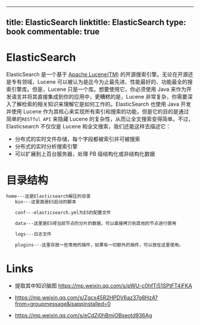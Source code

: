 
---
title: ElasticSearch
linktitle: ElasticSearch
type: book
commentable: true
---

# ElasticSearch

ElasticSearch 是一个基于 [Apache Lucene(TM)](https://lucene.apache.org/core/) 的开源搜索引擎。无论在开源还是专有领域，Lucene 可以被认为是迄今为止最先进、性能最好的、功能最全的搜索引擎库。但是，Lucene 只是一个库。想要使用它，你必须使用 Java 来作为开发语言并将其直接集成到你的应用中，更糟糕的是，Lucene 非常复杂，你需要深入了解检索的相关知识来理解它是如何工作的。ElasticSearch 也使用 Java 开发并使用 Lucene 作为其核心来实现所有索引和搜索的功能，但是它的目的是通过简单的`RESTful API` 来隐藏 Lucene 的复杂性，从而让全文搜索变得简单。不过，Elasticsearch 不仅仅是 Lucene 和全文搜索，我们还能这样去描述它：

- 分布式的实时文件存储，每个字段都被索引并可被搜索
- 分布式的实时分析搜索引擎
- 可以扩展到上百台服务器，处理 PB 级结构化或非结构化数据

# 目录结构

```sh
home---这是Elasticsearch解压的目录
　　bin---这里面是ES启动的脚本

　　conf---elasticsearch.yml为ES的配置文件

　　data---这里是ES得当前节点的分片的数据，可以直接拷贝到其他的节点进行使用

　　logs---日志文件

　　plugins---这里存放一些常用的插件，如果有一切额外的插件，可以放在这里使用。
```

# Links

- 提取其中知识脑图 https://mp.weixin.qq.com/s/pWU-c0hfTi51SPtFT4iFKA

- https://mp.weixin.qq.com/s/Zgcx45R2HPDV6az37g8HzA?from=groupmessage&isappinstalled=0

- https://mp.weixin.qq.com/s/eCdZj0hBmjOBseotd936Ag

    
